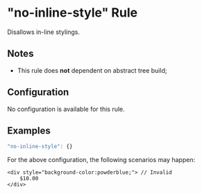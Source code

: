 # "no-inline-style" Rule

Disallows in-line stylings.

## Notes

- This rule does **not** dependent on abstract tree build;

## Configuration

No configuration is available for this rule.

## Examples

```js
"no-inline-style": {}
```

For the above configuration, the following scenarios may happen:

```
<div style="background-color:powderblue;"> // Invalid 
    $10.00
</div>
```
